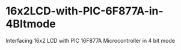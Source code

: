 # 16x2LCD-with-PIC-6F877A-in-4BItmode
Interfacing 16x2 LCD with PIC 16F877A Microcontroller in 4 bit mode
